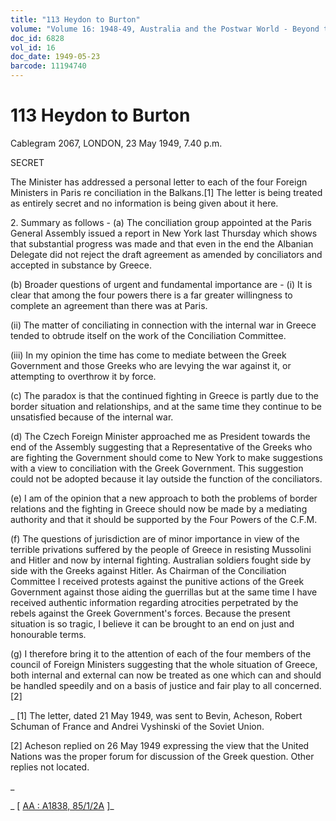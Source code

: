 ```yaml
---
title: "113 Heydon to Burton"
volume: "Volume 16: 1948-49, Australia and the Postwar World - Beyond the Region"
doc_id: 6828
vol_id: 16
doc_date: 1949-05-23
barcode: 11194740
---
```


# 113 Heydon to Burton

Cablegram 2067, LONDON, 23 May 1949, 7.40 p.m.

SECRET

The Minister has addressed a personal letter to each of the four Foreign Ministers in Paris re conciliation in the Balkans.[1] The letter is being treated as entirely secret and no information is being given about it here.

2\. Summary as follows - (a) The conciliation group appointed at the Paris General Assembly issued a report in New York last Thursday which shows that substantial progress was made and that even in the end the Albanian Delegate did not reject the draft agreement as amended by conciliators and accepted in substance by Greece.

(b) Broader questions of urgent and fundamental importance are - (i) It is clear that among the four powers there is a far greater willingness to complete an agreement than there was at Paris.

(ii) The matter of conciliating in connection with the internal war in Greece tended to obtrude itself on the work of the Conciliation Committee.

(iii) In my opinion the time has come to mediate between the Greek Government and those Greeks who are levying the war against it, or attempting to overthrow it by force.

(c) The paradox is that the continued fighting in Greece is partly due to the border situation and relationships, and at the same time they continue to be unsatisfied because of the internal war.

(d) The Czech Foreign Minister approached me as President towards the end of the Assembly suggesting that a Representative of the Greeks who are fighting the Government should come to New York to make suggestions with a view to conciliation with the Greek Government. This suggestion could not be adopted because it lay outside the function of the conciliators.

(e) I am of the opinion that a new approach to both the problems of border relations and the fighting in Greece should now be made by a mediating authority and that it should be supported by the Four Powers of the C.F.M.

(f) The questions of jurisdiction are of minor importance in view of the terrible privations suffered by the people of Greece in resisting Mussolini and Hitler and now by internal fighting. Australian soldiers fought side by side with the Greeks against Hitler. As Chairman of the Conciliation Committee I received protests against the punitive actions of the Greek Government against those aiding the guerrillas but at the same time I have received authentic information regarding atrocities perpetrated by the rebels against the Greek Government's forces. Because the present situation is so tragic, I believe it can be brought to an end on just and honourable terms.

(g) I therefore bring it to the attention of each of the four members of the council of Foreign Ministers suggesting that the whole situation of Greece, both internal and external can now be treated as one which can and should be handled speedily and on a basis of justice and fair play to all concerned.[2]

_ [1] The letter, dated 21 May 1949, was sent to Bevin, Acheson, Robert Schuman of France and Andrei Vyshinski of the Soviet Union.

[2] Acheson replied on 26 May 1949 expressing the view that the United Nations was the proper forum for discussion of the Greek question. Other replies not located.

_

_ [ [AA : A1838, 85/1/2A](http://www.naa.gov.au/cgi-bin/Search?O=I&Number=11194740) ]_
